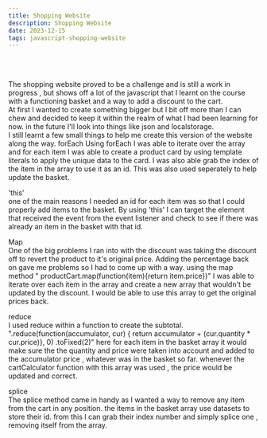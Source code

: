 ```yaml
---
title: Shopping Website
description: Shopping Website
date: 2023-12-15
tags: javascript-shopping-website
---
```

<br><br>

The shopping website proved to be a challenge and is still a work in progress , but shows off a lot of the javascript that I learnt on the course with a functioning basket and a way to add a discount to the cart. <br>
At first I wanted to create something bigger but I bit off more than I can chew and decided to keep it within the realm of what I had been learning for now. in the future I'll look into things like json and localstorage. <br>
I still learnt  a few small things to help me create this version of the website along the way. 
forEach
Using forEach I was able to iterate over the array and for each item I was able to create a product card by using template literals to apply the unique data to the card. I was also able grab the index of the item in the array to use it as an id. 
This was also used seperately to help update the basket. 

'this'<br>
one of the main reasons I needed an id for each item was so that I could properly add items to the basket. 
By using 'this' I can target the element that received the event from the event listener and check to see if there was already an item in the basket with that id. 

Map<br>
One of the big problems I ran into with the discount was taking the discount off to revert the product to it's original price. Adding the percentage back on gave me problems so I had to come up with a way. 
using the map method " productCart.map(function(item){return item.price})" I was able to iterate over each item in the array and create a new array that wouldn't be updated by the discount. I would be able to use this array to get the original prices back.

reduce <br>
I used reduce within a function to create the subtotal. 
".reduce(function(accumulator, cur) { return accumulator + (cur.quantity * cur.price)}, 0)
  .toFixed(2)"
here for each item in the basket array it would make sure the the quantity and price were taken into account and added to the accumulator price , whatever was in the basket so far. 
whenever the cartCalculator function with this array was used , the price would be updated and correct. 

splice
<br>
The splice method came in handy as I wanted a way to remove any item from the cart in any position. the items in the basket array use datasets to store their id. from this I can grab their index number and simply splice one , removing itself from the array. 


